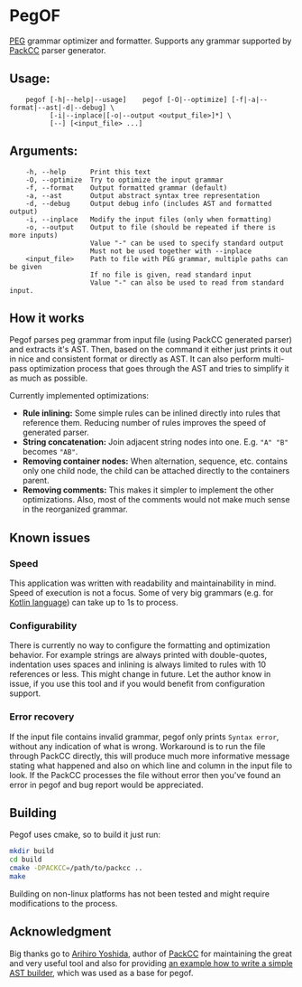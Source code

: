# PegOF

[PEG](https://en.wikipedia.org/wiki/Parsing_expression_grammar) grammar optimizer and formatter.
Supports any grammar supported by [PackCC](https://github.com/arithy/packcc) parser generator.

## Usage:

```
    pegof [-h|--help|--usage]    pegof [-O|--optimize] [-f|-a|--format|--ast|-d|--debug] \
          [-i|--inplace|[-o|--output <output_file>]*] \
          [--] [<input_file> ...]
```

## Arguments:

```
    -h, --help      Print this text
    -O, --optimize  Try to optimize the input grammar
    -f, --format    Output formatted grammar (default)
    -a, --ast       Output abstract syntax tree representation
    -d, --debug     Output debug info (includes AST and formatted output)
    -i, --inplace   Modify the input files (only when formatting)
    -o, --output    Output to file (should be repeated if there is more inputs)
                    Value "-" can be used to specify standard output
                    Must not be used together with --inplace
    <input_file>    Path to file with PEG grammar, multiple paths can be given
                    If no file is given, read standard input
                    Value "-" can also be used to read from standard input.
```

## How it works

Pegof parses peg grammar from input file (using PackCC generated parser) and extracts it's AST.
Then, based on the command it either just prints it out in nice and consistent format or directly as AST.
It can also perform multi-pass optimization process that goes through the AST and tries to simplify it
as much as possible.

Currently implemented optimizations:
 - **Rule inlining:** Some simple rules can be inlined directly into rules that reference them. Reducing number of rules improves the speed of generated parser.
 - **String concatenation:** Join adjacent string nodes into one. E.g. `"A" "B"` becomes `"AB"`.
 - **Removing container nodes:** When alternation, sequence, etc. contains only one child node, the child can be attached directly to the containers parent.
 - **Removing comments:** This makes it simpler to implement the other optimizations. Also, most of the comments would not make much sense in the reorganized grammar.

## Known issues

### Speed

This application was written with readability and maintainability in mind. Speed of execution is not a focus.
Some of very big grammars (e.g. for [Kotlin language](https://github.com/universal-ctags/ctags/blob/master/peg/kotlin.peg))
can take up to 1s to process.

### Configurability

There is currently no way to configure the formatting and optimization behavior. For example strings are always printed
with double-quotes, indentation uses spaces and inlining is always limited to rules with 10 references or less.
This might change in future. Let the author know in issue, if you use this tool and if you would benefit
from configuration support.

### Error recovery

If the input file contains invalid grammar, pegof only prints `Syntax error`, without any indication of what is wrong.
Workaround is to run the file through PackCC directly, this will produce much more informative message stating what
happened and also on which line and column in the input file to look. If the PackCC processes the file without error
then you've found an error in pegof and bug report would be appreciated.

## Building

Pegof uses cmake, so to build it just run:

```sh
mkdir build
cd build
cmake -DPACKCC=/path/to/packcc ..
make
```

Building on non-linux platforms has not been tested and might require modifications to the process.

## Acknowledgment

Big thanks go to [Arihiro Yoshida](https://github.com/arithy), author of [PackCC](https://github.com/arithy/packcc)
for maintaining the great and very useful tool and also for providing
[an example how to write a simple AST builder](https://github.com/arithy/packcc/tree/master/examples/ast-tinyc),
which was used as a base for pegof.
